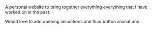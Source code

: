 A personal website to bring together everything everything that I have worked on in the past.

Would love to add opening animations and fluid button animations
